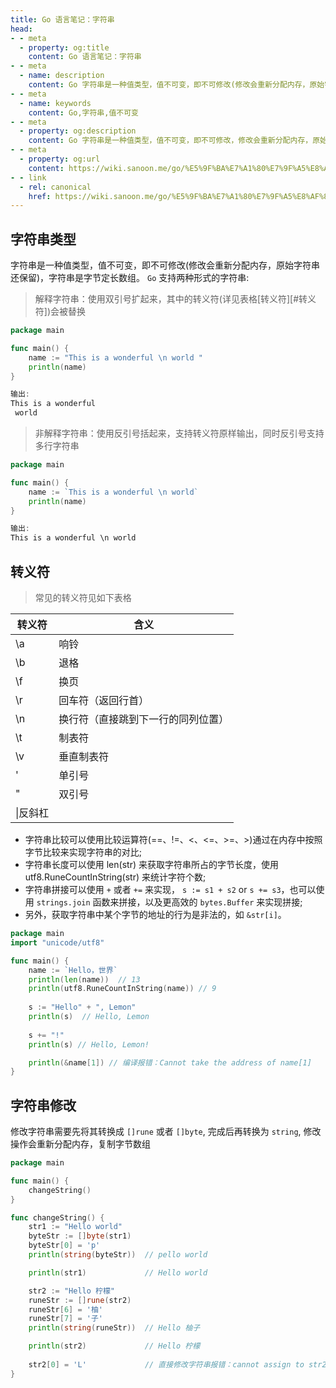 ```yaml
---
title: Go 语言笔记：字符串
head:
- - meta
  - property: og:title
    content: Go 语言笔记：字符串
- - meta
  - name: description
    content: Go 字符串是一种值类型，值不可变，即不可修改(修改会重新分配内存，原始字符串还保留)，字符串是字节定长数组
- - meta
  - name: keywords
    content: Go,字符串,值不可变
- - meta
  - property: og:description
    content: Go 字符串是一种值类型，值不可变，即不可修改，修改会重新分配内存，原始字符串还保留，字符串是字节定长数组
- - meta
  - property: og:url
    content: https://wiki.sanoon.me/go/%E5%9F%BA%E7%A1%80%E7%9F%A5%E8%AF%86/%E5%AD%97%E7%AC%A6%E4%B8%B2
- - link
  - rel: canonical
    href: https://wiki.sanoon.me/go/%E5%9F%BA%E7%A1%80%E7%9F%A5%E8%AF%86/%E5%AD%97%E7%AC%A6%E4%B8%B2
---
```


## 字符串类型
字符串是一种值类型，值不可变，即不可修改(修改会重新分配内存，原始字符串还保留)，字符串是字节定长数组。 `Go` 支持两种形式的字符串:

> 解释字符串：使用双引号扩起来，其中的转义符(详见表格[转义符][#转义符])会被替换

```go
package main

func main() {
    name := "This is a wonderful \n world "
    println(name)
}

输出:
This is a wonderful 
 world 
```

> 非解释字符串：使用反引号括起来，支持转义符原样输出，同时反引号支持多行字符串

```go
package main

func main() {
    name := `This is a wonderful \n world`
    println(name)
}

输出:
This is a wonderful \n world
```

## 转义符
> 常见的转义符见如下表格

|转义符|含义|
|---|---|
|\a|响铃|
|\b|退格|
|\f|换页|
|\r|回车符（返回行首）|
|\n|换行符（直接跳到下一行的同列位置）|
|\t|制表符|
|\v|垂直制表符|
|\'|单引号|
|\"|双引号|
|\|反斜杠|

* 字符串比较可以使用比较运算符(==、!=、<、<=、>=、>)通过在内存中按照字节比较来实现字符串的对比;
* 字符串长度可以使用 len(str) 来获取字符串所占的字节长度，使用 utf8.RuneCountInString(str) 来统计字符个数;
* 字符串拼接可以使用 `+` 或者 `+=` 来实现， `s := s1 + s2` or `s += s3`，也可以使用 `strings.join` 函数来拼接，以及更高效的 `bytes.Buffer` 来实现拼接;
* 另外，获取字符串中某个字节的地址的行为是非法的，如 `&str[i]`。

```go
package main
import "unicode/utf8"

func main() {
    name := `Hello，世界`
    println(len(name))  // 13
    println(utf8.RuneCountInString(name)) // 9
    
    s := "Hello" + ", Lemon"
    println(s)  // Hello, Lemon
    
    s += "!"
    println(s) // Hello, Lemon!

    println(&name[1]) // 编译报错：Cannot take the address of name[1]
}
```

## 字符串修改
修改字符串需要先将其转换成 `[]rune` 或者 `[]byte`, 完成后再转换为 `string`, 修改操作会重新分配内存，复制字节数组

```go
package main

func main() {
	changeString()
}

func changeString() {
    str1 := "Hello world"
    byteStr := []byte(str1)
    byteStr[0] = 'p'
    println(string(byteStr))  // pello world

    println(str1)             // Hello world

    str2 := "Hello 柠檬"
    runeStr := []rune(str2)   
    runeStr[6] = '柚'
    runeStr[7] = '子'
    println(string(runeStr))  // Hello 柚子

    println(str2)             // Hello 柠檬
    
    str2[0] = 'L'             // 直接修改字符串报错：cannot assign to str2[0]
}
```
